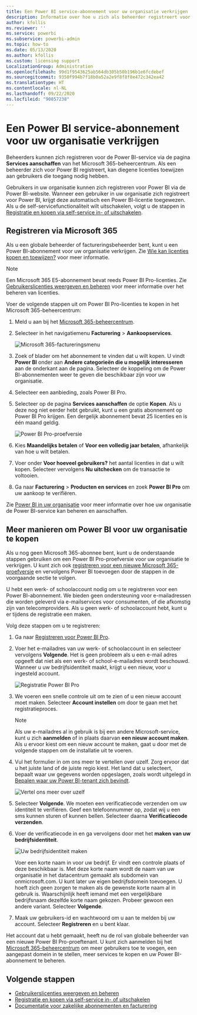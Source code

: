 ```yaml
---
title: Een Power BI service-abonnement voor uw organisatie verkrijgen
description: Informatie over hoe u zich als beheerder registreert voor een Power BI-serviceabonnement en meerdere licenties tegelijk aanschaft.
author: kfollis
ms.reviewer: ''
ms.service: powerbi
ms.subservice: powerbi-admin
ms.topic: how-to
ms.date: 05/13/2020
ms.author: kfollis
ms.custom: licensing support
LocalizationGroup: Administration
ms.openlocfilehash: 99d1f9543625ab564db305b50b196b1e6fcdebef
ms.sourcegitcommit: 9350f994b7f18b0a52a2e9f8f8f8e472c342ea42
ms.translationtype: HT
ms.contentlocale: nl-NL
ms.lasthandoff: 09/22/2020
ms.locfileid: "90857238"
---
```

# <a name="get-a-power-bi-service-subscription-for-your-organization"></a>Een Power BI service-abonnement voor uw organisatie verkrijgen

Beheerders kunnen zich registreren voor de Power BI-service via de pagina **Services aanschaffen** van het Microsoft 365-beheercentrum. Als een beheerder zich voor Power BI registreert, kan diegene licenties toewijzen aan gebruikers die toegang nodig hebben.

Gebruikers in uw organisatie kunnen zich registreren voor Power BI via de Power BI-website. Wanneer een gebruiker in uw organisatie zich registreert voor Power BI, krijgt deze automatisch een Power BI-licentie toegewezen. Als u de self-servicefunctionaliteit wilt uitschakelen, volgt u de stappen in [Registratie en kopen via self-service in- of uitschakelen](service-admin-disable-self-service.md).

## <a name="sign-up-through-microsoft-365"></a>Registreren via Microsoft 365

Als u een globale beheerder of factureringsbeheerder bent, kunt u een Power BI-abonnement voor uw organisatie verkrijgen. Zie [Wie kan licenties kopen en toewijzen?](service-admin-licensing-organization.md#who-can-purchase-and-assign-licenses) voor meer informatie.

> [!NOTE]
>
> Een Microsoft 365 E5-abonnement bevat reeds Power BI Pro-licenties. Zie [Gebruikerslicenties weergeven en beheren](service-admin-manage-licenses.md) voor meer informatie over het beheren van licenties.
>
>

Voer de volgende stappen uit om Power BI Pro-licenties te kopen in het Microsoft 365-beheercentrum:

1. Meld u aan bij het [Microsoft 365-beheercentrum](https://admin.microsoft.com).

2. Selecteer in het navigatiemenu **Facturering** > **Aankoopservices**.
  
   ![Microsoft 365-factureringsmenu](media/service-admin-org-subscription/m365-billing-menu.png)

3. Zoek of blader om het abonnement te vinden dat u wilt kopen. U vindt **Power BI** onder aan **Andere categorieën die u mogelijk interesseren** aan de onderkant aan de pagina. Selecteer de koppeling om de Power BI-abonnementen weer te geven die beschikbaar zijn voor uw organisatie.

4. Selecteer een aanbieding, zoals Power BI Pro.

5. Selecteer op de pagina **Services aanschaffen** de optie **Kopen**. Als u deze nog niet eerder hebt gebruikt, kunt u een gratis abonnement op Power BI Pro krijgen. Een dergelijk abonnement bevat 25 licenties en is één maand geldig.

   ![Power BI Pro-proefversie](media/service-admin-org-subscription/m365-org-free-trial-pro.png)

6. Kies **Maandelijks betalen** of **Voor een volledig jaar betalen**, afhankelijk van hoe u wilt betalen.

7. Voer onder **Voor hoeveel gebruikers?** het aantal licenties in dat u wilt kopen. Selecteer vervolgens **Nu uitchecken** om de transactie te voltooien.

8. Ga naar **Facturering** > **Producten en services** en zoek **Power BI Pro** om uw aankoop te verifiëren.

Zie [Power BI in uw organisatie](/microsoft-365/admin/misc/power-bi-in-your-organization?view=o365-worldwide) voor meer informatie over hoe uw organisatie de Power BI-service kan beheren en aanschaffen.

## <a name="more-ways-to-get-power-bi-for-your-organization"></a>Meer manieren om Power BI voor uw organisatie te kopen

Als u nog geen Microsoft 365-abonnee bent, kunt u de onderstaande stappen gebruiken om een Power BI Pro-proefversie voor uw organisatie te verkrijgen. U kunt zich ook [registreren voor een nieuwe Microsoft 365-proefversie](service-admin-signing-up-for-power-bi-with-a-new-office-365-trial.md) en vervolgens Power BI toevoegen door de stappen in de voorgaande sectie te volgen.

U hebt een werk- of schoolaccount nodig om u te registreren voor een Power BI-abonnement. We bieden geen ondersteuning voor e-mailadressen die worden geleverd via e-mailservices voor consumenten, of die afkomstig zijn van telecomproviders. Als u geen werk- of schoolaccount hebt, kunt u er tijdens de registratie een maken.

Volg deze stappen om u te registreren:

1. Ga naar [Registreren voor Power BI Pro](https://signup.microsoft.com/create-account/signup?OfferId=d59682f3-3e3b-4686-9c00-7c7c1c736085&ali=1&products=d59682f3-3e3b-4686-9c00-7c7c1c736085). 

2. Voer het e-mailadres van uw werk- of schoolaccount in en selecteer vervolgens **Volgende**. Het is geen probleem als u een e-mail adres opgeeft dat niet als een werk- of school-e-mailadres wordt beschouwd. Wanneer u uw bedrijfsidentiteit maakt, krijgt u een nieuw, voor u ingesteld account.

   ![Registratie Power BI Pro](media/service-admin-org-subscription/power-bi-pro-admins.png)

3. We voeren een snelle controle uit om te zien of u een nieuw account moet maken. Selecteer **Account instellen** om door te gaan met het registratieproces.

   > [!NOTE]
   >Als uw e-mailadres al in gebruik is bij een andere Microsoft-service, kunt u zich **aanmelden** of in plaats daarvan **een nieuw account maken**. Als u ervoor kiest om een nieuw account te maken, gaat u door met de volgende stappen om de installatie uit te voeren.
>
>
 
4. Vul het formulier in om ons meer te vertellen over uzelf. Zorg ervoor dat u het juiste land of de juiste regio kiest. Het land dat u selecteert, bepaalt waar uw gegevens worden opgeslagen, zoals wordt uitgelegd in [Bepalen waar uw Power BI-tenant zich bevindt](service-admin-where-is-my-tenant-located.md#how-to-determine-where-your-power-bi-tenant-is-located).

   ![Vertel ons meer over uzelf](media/service-admin-org-subscription/tell-about-yourself.png)

5. Selecteer **Volgende**. We moeten een verificatiecode verzenden om uw identiteit te verifiëren. Geef een telefoonnummer op, zodat wij u een sms kunnen sturen of kunnen bellen. Selecteer daarna **Verificatiecode verzenden**.

6. Voer de verificatiecode in en ga vervolgens door met het **maken van uw bedrijfsidentiteit**.

   ![Uw bedrijfsidentiteit maken](media/service-admin-org-subscription/business-identity.png)

    Voer een korte naam in voor uw bedrijf. Er vindt een controle plaats of deze beschikbaar is. Met deze korte naam wordt de naam van uw organisatie in het datacentrum gemaakt als subdomein van onmicrosoft.com. U kunt later uw eigen bedrijfsdomein toevoegen. U hoeft zich geen zorgen te maken als de gewenste korte naam al in gebruik is. Waarschijnlijk heeft iemand met een vergelijkbare bedrijfsnaam dezelfde korte naam gekozen. Probeer gewoon een andere variant. Selecteer **Volgende**.
    
7. Maak uw gebruikers-id en wachtwoord om u aan te melden bij uw account. Selecteer **Registreren** en u bent klaar.

Het account dat u hebt gemaakt, heeft nu de rol van globale beheerder van een nieuwe Power BI Pro-proeftenant. U kunt zich aanmelden bij het [Microsoft 365-beheercentrum](https://admin.microsoft.com) om meer gebruikers toe te voegen, een aangepast domein in te stellen, meer services te kopen en uw Power BI-abonnement te beheren.

## <a name="next-steps"></a>Volgende stappen

- [Gebruikerslicenties weergeven en beheren](service-admin-manage-licenses.md)
- [Registratie en kopen via self-service in- of uitschakelen](service-admin-disable-self-service.md)
- [Documentatie voor zakelijke abonnementen en facturering](/microsoft-365/commerce/?view=o365-worldwide)